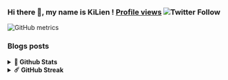 ### Hi there 👋, my name is KiLien ! [Profile views](https://gpvc.arturio.dev/KiLien) ![Twitter Follow](https://img.shields.io/twitter/follow/Linerzore?style=social)
![GitHub metrics](https://metrics.lecoq.io/KiLien)  

### Blogs posts
<!-- BLOG-POST-LIST:START -->
<!-- BLOG-POST-LIST:END -->

<details>	
  <br />
  <summary><b>🌟 Github Stats</b></summary>
  <img height="180em" src="https://github-readme-stats.vercel.app/api?username=KiLien&show_icons=true&count_private=true" />
</details>
<details>	
  <br />
  <summary><b>☄️ GitHub Streak</b></summary>
  <img height="180em" src="https://github-readme-streak-stats.herokuapp.com/?user=KiLien" />
</details>
